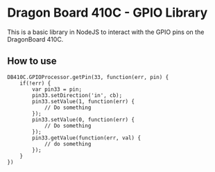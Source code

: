 # Dragon Board 410C - GPIO Library
This is a basic library in NodeJS to interact with the GPIO pins on the DragonBoard 410C.

## How to use

````
DB410C.GPIOProcessor.getPin(33, function(err, pin) {
    if(!err) {
        var pin33 = pin;
        pin33.setDirection('in', cb);
        pin33.setValue(1, function(err) {
            // Do something
        });
        pin33.setValue(0, function(err) {
            // Do something
        });
        pin33.getValue(function(err, val) {
            // do something
        });        
    }
}) 
